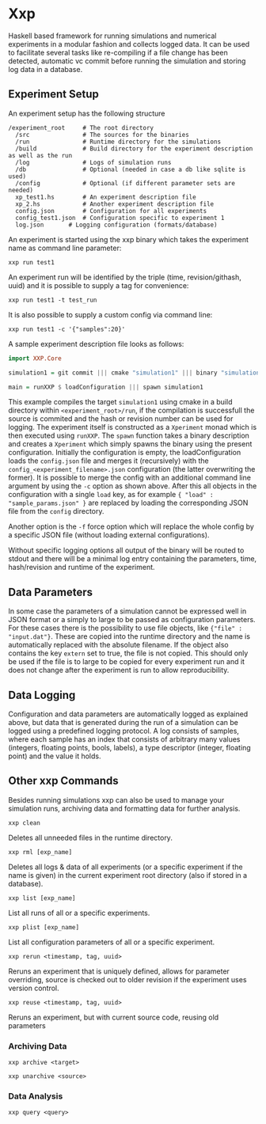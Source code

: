 # Xxp

Haskell based framework for running simulations and numerical experiments in a modular fashion and collects logged data. It can be used to facilitate several tasks like re-compiling if a file change has been detected, automatic vc commit before running the simulation and storing log data in a database.

## Experiment Setup

An experiment setup has the following structure

```
/experiment_root     # The root directory 
  /src               # The sources for the binaries
  /run               # Runtime directory for the simulations
  /build             # Build directory for the experiment description as well as the run
  /log               # Logs of simulation runs
  /db                # Optional (needed in case a db like sqlite is used)
  /config            # Optional (if different parameter sets are needed)
  xp_test1.hs        # An experiment description file
  xp_2.hs            # Another experiment description file
  config.json        # Configuration for all experiments
  config_test1.json  # Configuration specific to experiment 1
  log.json	     # Logging configuration (formats/database)
```

An experiment is started using the xxp binary which takes the experiment name as command line parameter:

```
xxp run test1
```

An experiment run will be identified by the triple (time, revision/githash, uuid) and it is possible to supply a tag for convenience:

```
xxp run test1 -t test_run
```

It is also possible to supply a custom config via command line:

```
xxp run test1 -c '{"samples":20}'
```

A sample experiment description file looks as follows:

```haskell
import XXP.Core

simulation1 = git commit ||| cmake "simulation1" ||| binary "simulation1"

main = runXXP $ loadConfiguration ||| spawn simulation1

```

This example compiles the target `simulation1` using cmake in a build directory within `<experiment_root>/run`, if the compilation is successfull the source is commited and the hash or revision number can be used for logging. The experiment itself is constructed as a `Xperiment` monad which is then executed using `runXXP`. The `spawn` function takes a binary description and creates a `Xperiment` which simply spawns the binary using the present configuration. Initially the configuration is empty, the loadConfiguration loads the `config.json` file and merges it (recursively) with the `config_<experiment_filename>.json` configuration (the latter overwriting the former). It is possible to merge the config with an additional command line argument by using the `-c` option as shown above. After this all objects in the configuration with a single `load` key, as for example `{ "load" : "sample_params.json" }` are replaced by loading the corresponding JSON file from the `config` directory.

Another option is the `-f` force option which will replace the whole config by a specific JSON file (without loading external configurations). 

Without specific logging options all output of the binary will be routed to stdout and there will be a minimal log entry containing the parameters, time, hash/revision and runtime of the experiment. 

## Data Parameters

In some case the parameters of a simulation cannot be expressed well in JSON format or a simply to large to be passed as configuration parameters. For these cases there is the possibility to use file objects, like  `{"file" : "input.dat"}`. These are copied into the runtime directory and the name is automatically replaced with the absolute filename. If the object also contains the key `extern` set to true, the file is not copied. This should only be used if the file is to large to be copied for every experiment run and it does not change after the experiment is run to allow reproducibility. 

## Data Logging

Configuration and data parameters are automatically logged as explained above, but data that is generated during the run of a simulation can be logged using a predefined logging protocol. A log consists of samples, where each sample has an index that consists of arbitrary many values (integers, floating points, bools, labels), a type descriptor (integer, floating point) and the value it holds.

## Other xxp Commands

Besides running simulations xxp can also be used to manage your simulation runs, archiving data and formatting data for further analysis.

```
xxp clean
```
Deletes all unneeded files in the runtime directory.

```
xxp rml [exp_name]
```
Deletes all logs & data of all experiments (or a specific experiment if the name is given) in the current experiment root directory (also if stored in a database).

```
xxp list [exp_name]
```
List all runs of all or a specific experiments.

```
xxp plist [exp_name]
```
List all configuration parameters of all or a specific experiment.

```
xxp rerun <timestamp, tag, uuid>
```
Reruns an experiment that is uniquely defined, allows for parameter overriding, source is checked out to older revision if the experiment uses version control.

```
xxp reuse <timestamp, tag, uuid>
```
Reruns an experiment, but with current source code, reusing old parameters

### Archiving Data

```
xxp archive <target>
```

```
xxp unarchive <source>
```

### Data Analysis

```
xxp query <query>
```
